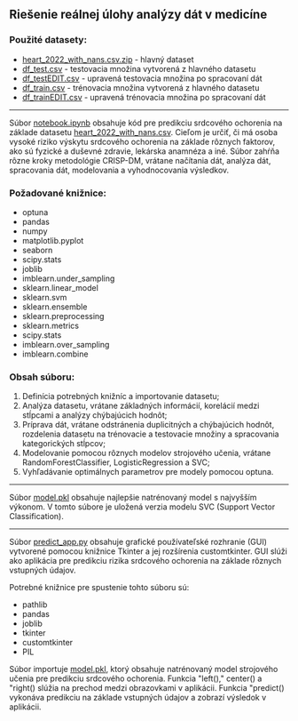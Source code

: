 ## Riešenie reálnej úlohy analýzy dát v medicíne 

### Použité datasety:
* [heart_2022_with_nans.csv.zip](/heart_2022_with_nans.csv.zip) - hlavný dataset
* [df_test.csv](/df_test.csv) - testovacia množina vytvorená z hlavného datasetu
* [df_testEDIT.csv](/df_testEDIT.csv) - upravená testovacia množina po spracovaní dát
* [df_train.csv](/df_train.csv) - trénovacia množina vytvorená z hlavného datasetu
* [df_trainEDIT.csv](/df_trainEDIT.csv) - upravená trénovacia množina po spracovaní dát
---

Súbor [notebook.ipynb](/notebook.ipynb) obsahuje kód pre predikciu srdcového ochorenia na základe datasetu [heart_2022_with_nans.csv](/heart_2022_with_nans.csv.zip). Cieľom je určiť, či má osoba vysoké riziko výskytu srdcového ochorenia na základe rôznych faktorov, ako sú fyzické a duševné zdravie, lekárska anamnéza a iné.
Súbor zahŕňa rôzne kroky metodológie CRISP-DM, vrátane načítania dát, analýza dát, spracovania dát, modelovania a vyhodnocovania výsledkov.
### Požadované knižnice:
* optuna
* pandas
* numpy
* matplotlib.pyplot
* seaborn
* scipy.stats
* joblib
* imblearn.under_sampling
* sklearn.linear_model
* sklearn.svm
* sklearn.ensemble
* sklearn.preprocessing
* sklearn.metrics
* scipy.stats
* imblearn.over_sampling
* imblearn.combine

### Obsah súboru:
1. Definícia potrebných knižníc a importovanie datasetu;
2. Analýza datasetu, vrátane základných informácií, korelácií medzi stĺpcami a analýzy chýbajúcich hodnôt;
3. Príprava dát, vrátane odstránenia duplicitných a chýbajúcich hodnôt, rozdelenia datasetu na trénovacie a testovacie množiny a spracovania kategorických stĺpcov;
4. Modelovanie pomocou rôznych modelov strojového učenia, vrátane RandomForestClassifier, LogisticRegression a SVC;
5. Vyhľadávanie optimálnych parametrov pre modely pomocou optuna.
---
Súbor [model.pkl](/model.pkl) obsahuje najlepšie natrénovaný model s najvyšším výkonom. V tomto súbore je uložená verzia modelu SVC (Support Vector Classification).

---

Súbor [predict_app.py](/app/predict_app.py) obsahuje grafické používateľské rozhranie (GUI) vytvorené pomocou knižnice Tkinter a jej rozšírenia customtkinter. GUI slúži ako aplikácia pre predikciu rizika srdcového ochorenia na základe rôznych vstupných údajov.

Potrebné knižnice pre spustenie tohto súboru sú:
- pathlib
- pandas
- joblib
- tkinter
- customtkinter
- PIL

Súbor importuje [model.pkl](/app/model.pkl), ktorý obsahuje natrénovaný model strojového učenia pre predikciu srdcového ochorenia. Funkcia "left()," center() a "right() slúžia na prechod medzi obrazovkami v aplikácii. Funkcia "predict() vykonáva predikciu na základe vstupných údajov a zobrazí výsledok v aplikácii. 

